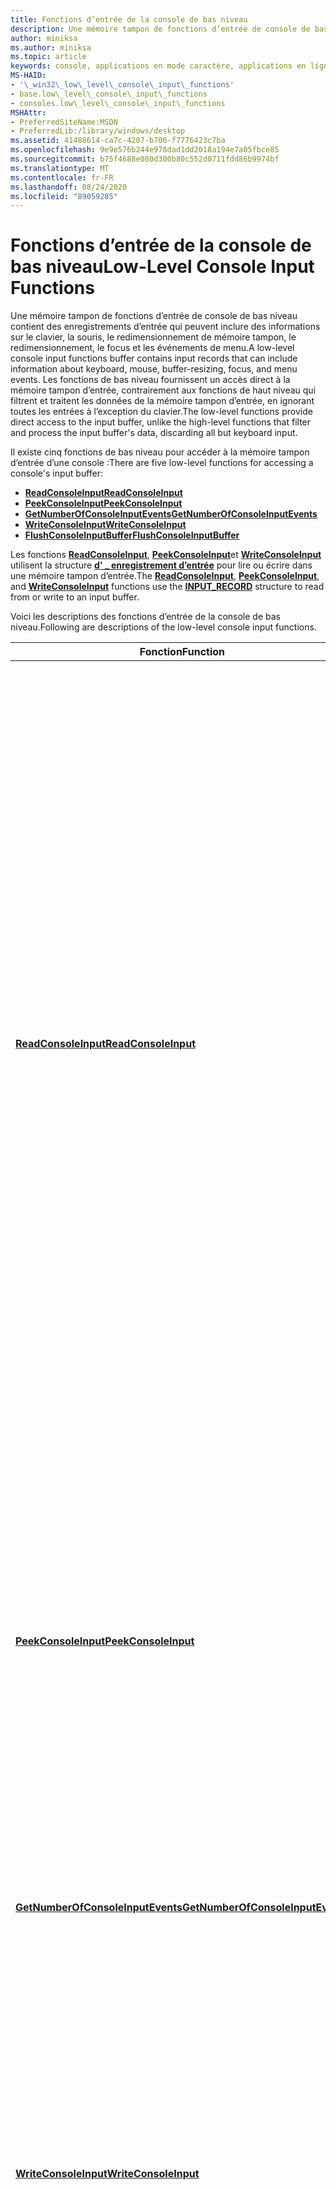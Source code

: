 ```yaml
---
title: Fonctions d’entrée de la console de bas niveau
description: Une mémoire tampon de fonctions d’entrée de console de bas niveau contient des enregistrements d’entrée qui peuvent inclure des informations sur le clavier, la souris, le redimensionnement de mémoire tampon, le redimensionnement, le focus et les événements de menu.
author: miniksa
ms.author: miniksa
ms.topic: article
keywords: console, applications en mode caractère, applications en ligne de commande, applications Terminal Server, API de console
MS-HAID:
- '\_win32\_low\_level\_console\_input\_functions'
- base.low\_level\_console\_input\_functions
- consoles.low\_level\_console\_input\_functions
MSHAttr:
- PreferredSiteName:MSDN
- PreferredLib:/library/windows/desktop
ms.assetid: 41488614-ca7c-4207-b706-f7776423c7ba
ms.openlocfilehash: 9e9e576b244e978dad1dd2018a194e7a05fbce85
ms.sourcegitcommit: b75f4688e080d300b80c552d0711fdd86b9974bf
ms.translationtype: MT
ms.contentlocale: fr-FR
ms.lasthandoff: 08/24/2020
ms.locfileid: "89059285"
---
```

# <a name="low-level-console-input-functions"></a><span data-ttu-id="b9d25-104">Fonctions d’entrée de la console de bas niveau</span><span class="sxs-lookup"><span data-stu-id="b9d25-104">Low-Level Console Input Functions</span></span>


<span data-ttu-id="b9d25-105">Une mémoire tampon de fonctions d’entrée de console de bas niveau contient des enregistrements d’entrée qui peuvent inclure des informations sur le clavier, la souris, le redimensionnement de mémoire tampon, le redimensionnement, le focus et les événements de menu.</span><span class="sxs-lookup"><span data-stu-id="b9d25-105">A low-level console input functions buffer contains input records that can include information about keyboard, mouse, buffer-resizing, focus, and menu events.</span></span> <span data-ttu-id="b9d25-106">Les fonctions de bas niveau fournissent un accès direct à la mémoire tampon d’entrée, contrairement aux fonctions de haut niveau qui filtrent et traitent les données de la mémoire tampon d’entrée, en ignorant toutes les entrées à l’exception du clavier.</span><span class="sxs-lookup"><span data-stu-id="b9d25-106">The low-level functions provide direct access to the input buffer, unlike the high-level functions that filter and process the input buffer's data, discarding all but keyboard input.</span></span>

<span data-ttu-id="b9d25-107">Il existe cinq fonctions de bas niveau pour accéder à la mémoire tampon d’entrée d’une console :</span><span class="sxs-lookup"><span data-stu-id="b9d25-107">There are five low-level functions for accessing a console's input buffer:</span></span>

- [<span data-ttu-id="b9d25-108">**ReadConsoleInput**</span><span class="sxs-lookup"><span data-stu-id="b9d25-108">**ReadConsoleInput**</span></span>](readconsoleinput.md)
- [<span data-ttu-id="b9d25-109">**PeekConsoleInput**</span><span class="sxs-lookup"><span data-stu-id="b9d25-109">**PeekConsoleInput**</span></span>](peekconsoleinput.md)
- [<span data-ttu-id="b9d25-110">**GetNumberOfConsoleInputEvents**</span><span class="sxs-lookup"><span data-stu-id="b9d25-110">**GetNumberOfConsoleInputEvents**</span></span>](getnumberofconsoleinputevents.md)
- [<span data-ttu-id="b9d25-111">**WriteConsoleInput**</span><span class="sxs-lookup"><span data-stu-id="b9d25-111">**WriteConsoleInput**</span></span>](writeconsoleinput.md)
- [<span data-ttu-id="b9d25-112">**FlushConsoleInputBuffer**</span><span class="sxs-lookup"><span data-stu-id="b9d25-112">**FlushConsoleInputBuffer**</span></span>](flushconsoleinputbuffer.md)

<span data-ttu-id="b9d25-113">Les fonctions [**ReadConsoleInput**](readconsoleinput.md), [**PeekConsoleInput**](peekconsoleinput.md)et [**WriteConsoleInput**](writeconsoleinput.md) utilisent la structure [**d' \_ enregistrement d’entrée**](input-record-str.md) pour lire ou écrire dans une mémoire tampon d’entrée.</span><span class="sxs-lookup"><span data-stu-id="b9d25-113">The [**ReadConsoleInput**](readconsoleinput.md), [**PeekConsoleInput**](peekconsoleinput.md), and [**WriteConsoleInput**](writeconsoleinput.md) functions use the [**INPUT\_RECORD**](input-record-str.md) structure to read from or write to an input buffer.</span></span>

<span data-ttu-id="b9d25-114">Voici les descriptions des fonctions d’entrée de la console de bas niveau.</span><span class="sxs-lookup"><span data-stu-id="b9d25-114">Following are descriptions of the low-level console input functions.</span></span>


| <span data-ttu-id="b9d25-115">Fonction</span><span class="sxs-lookup"><span data-stu-id="b9d25-115">Function</span></span>                                                               | <span data-ttu-id="b9d25-116">Description</span><span class="sxs-lookup"><span data-stu-id="b9d25-116">Description</span></span>                                                                                                                                                                                                                                                                                                                                                                                                                                                                                                                                                                                                |
|------------------------------------------------------------------------|------------------------------------------------------------------------------------------------------------------------------------------------------------------------------------------------------------------------------------------------------------------------------------------------------------------------------------------------------------------------------------------------------------------------------------------------------------------------------------------------------------------------------------------------------------------------------------------------------------|
| [<span data-ttu-id="b9d25-117">**ReadConsoleInput**</span><span class="sxs-lookup"><span data-stu-id="b9d25-117">**ReadConsoleInput**</span></span>](readconsoleinput.md)                           | <span data-ttu-id="b9d25-118">Lit et supprime les enregistrements d’entrée d’une mémoire tampon d’entrée.</span><span class="sxs-lookup"><span data-stu-id="b9d25-118">Reads and removes input records from an input buffer.</span></span> <span data-ttu-id="b9d25-119">La fonction ne retourne pas de valeur tant qu’au moins un enregistrement n’est pas disponible pour être lu.</span><span class="sxs-lookup"><span data-stu-id="b9d25-119">The function does not return until at least one record is available to be read.</span></span> <span data-ttu-id="b9d25-120">Tous les enregistrements disponibles sont ensuite transférés vers la mémoire tampon du processus appelant jusqu’à ce qu’aucun autre enregistrement soit disponible ou que le nombre spécifié d’enregistrements ait été lu.</span><span class="sxs-lookup"><span data-stu-id="b9d25-120">Then all available records are transferred to the buffer of the calling process until either no more records are available or the specified number of records has been read.</span></span> <span data-ttu-id="b9d25-121">Les enregistrements non lus restent dans la mémoire tampon d’entrée pour l’opération de lecture suivante.</span><span class="sxs-lookup"><span data-stu-id="b9d25-121">Unread records remain in the input buffer for the next read operation.</span></span> <span data-ttu-id="b9d25-122">La fonction indique le nombre total d’enregistrements qui ont été lus.</span><span class="sxs-lookup"><span data-stu-id="b9d25-122">The function reports the total number of records that have been read.</span></span> <span data-ttu-id="b9d25-123">Pour obtenir un exemple qui utilise [**ReadConsoleInput**](readconsoleinput.md), consultez [lecture des événements de mémoire tampon d’entrée](reading-input-buffer-events.md).</span><span class="sxs-lookup"><span data-stu-id="b9d25-123">For an example that uses [**ReadConsoleInput**](readconsoleinput.md), see [Reading Input Buffer Events](reading-input-buffer-events.md).</span></span> |
| [<span data-ttu-id="b9d25-124">**PeekConsoleInput**</span><span class="sxs-lookup"><span data-stu-id="b9d25-124">**PeekConsoleInput**</span></span>](peekconsoleinput.md)                           | <span data-ttu-id="b9d25-125">Lectures sans supprimer les enregistrements d’entrée en attente dans une mémoire tampon d’entrée.</span><span class="sxs-lookup"><span data-stu-id="b9d25-125">Reads without removing the pending input records in an input buffer.</span></span> <span data-ttu-id="b9d25-126">Tous les enregistrements disponibles jusqu’au nombre spécifié sont copiés dans la mémoire tampon du processus appelant.</span><span class="sxs-lookup"><span data-stu-id="b9d25-126">All available records up to the specified number are copied into the buffer of the calling process.</span></span> <span data-ttu-id="b9d25-127">Si aucun enregistrement n’est disponible, la fonction est immédiatement retournée.</span><span class="sxs-lookup"><span data-stu-id="b9d25-127">If no records are available, the function returns immediately.</span></span> <span data-ttu-id="b9d25-128">La fonction indique le nombre total d’enregistrements qui ont été lus.</span><span class="sxs-lookup"><span data-stu-id="b9d25-128">The function reports the total number of records that have been read.</span></span>                                                                                                                                                                                                                                                                                              |
| [<span data-ttu-id="b9d25-129">**GetNumberOfConsoleInputEvents**</span><span class="sxs-lookup"><span data-stu-id="b9d25-129">**GetNumberOfConsoleInputEvents**</span></span>](getnumberofconsoleinputevents.md) | <span data-ttu-id="b9d25-130">Détermine le nombre d’enregistrements d’entrée non lus dans une mémoire tampon d’entrée.</span><span class="sxs-lookup"><span data-stu-id="b9d25-130">Determines the number of unread input records in an input buffer.</span></span>                                                                                                                                                                                                                                                                                                                                                                                                                                                                                                                                          |
| [<span data-ttu-id="b9d25-131">**WriteConsoleInput**</span><span class="sxs-lookup"><span data-stu-id="b9d25-131">**WriteConsoleInput**</span></span>](writeconsoleinput.md)                         | <span data-ttu-id="b9d25-132">Place les enregistrements d’entrée dans la mémoire tampon d’entrée derrière les enregistrements en attente dans la mémoire tampon.</span><span class="sxs-lookup"><span data-stu-id="b9d25-132">Places input records into the input buffer behind any pending records in the buffer.</span></span> <span data-ttu-id="b9d25-133">Le tampon d’entrée augmente de manière dynamique, si nécessaire, pour conserver autant d’enregistrements que le nombre écrit.</span><span class="sxs-lookup"><span data-stu-id="b9d25-133">The input buffer grows dynamically, if necessary, to hold as many records as are written.</span></span> <span data-ttu-id="b9d25-134">Pour utiliser cette fonction, le handle de mémoire tampon d’entrée spécifié doit disposer du \_ droit d’accès en lecture générique.</span><span class="sxs-lookup"><span data-stu-id="b9d25-134">To use this function, the specified input buffer handle must have the GENERIC\_READ access right.</span></span>                                                                                                                                                                                                                                                                                                                           |
| [<span data-ttu-id="b9d25-135">**FlushConsoleInputBuffer**</span><span class="sxs-lookup"><span data-stu-id="b9d25-135">**FlushConsoleInputBuffer**</span></span>](flushconsoleinputbuffer.md)             | <span data-ttu-id="b9d25-136">Ignore tous les événements non lus dans la mémoire tampon d’entrée.</span><span class="sxs-lookup"><span data-stu-id="b9d25-136">Discards all unread events in the input buffer.</span></span> <span data-ttu-id="b9d25-137">Pour utiliser cette fonction, le handle de mémoire tampon d’entrée spécifié doit disposer du \_ droit d’accès en lecture générique.</span><span class="sxs-lookup"><span data-stu-id="b9d25-137">To use this function, the specified input buffer handle must have the GENERIC\_READ access right.</span></span>                                                                                                                                                                                                                                                                                                                                                                                                                                                          |




<span data-ttu-id="b9d25-138">Un thread du processus d’une application peut effectuer une opération d’attente pour attendre que l’entrée soit disponible dans une mémoire tampon d’entrée.</span><span class="sxs-lookup"><span data-stu-id="b9d25-138">A thread of an application's process can perform a wait operation to wait for input to be available in an input buffer.</span></span> <span data-ttu-id="b9d25-139">Pour initier une opération d’attente, spécifiez un handle vers la mémoire tampon d’entrée dans un appel à l’une des [fonctions d’attente](https://msdn.microsoft.com/library/windows/desktop/ms687069).</span><span class="sxs-lookup"><span data-stu-id="b9d25-139">To initiate a wait operation, specify a handle to the input buffer in a call to any of the [wait functions](https://msdn.microsoft.com/library/windows/desktop/ms687069).</span></span> <span data-ttu-id="b9d25-140">Ces fonctions peuvent retourner lorsque l’état d’un ou plusieurs objets est signalé.</span><span class="sxs-lookup"><span data-stu-id="b9d25-140">These functions can return when the state of one or more objects is signaled.</span></span> <span data-ttu-id="b9d25-141">L’état d’un descripteur d’entrée de la console devient signalé lorsqu’il y a des enregistrements non lus dans sa mémoire tampon d’entrée.</span><span class="sxs-lookup"><span data-stu-id="b9d25-141">The state of a console input handle becomes signaled when there are unread records in its input buffer.</span></span> <span data-ttu-id="b9d25-142">L’État est réinitialisé à l’état non signalé lorsque la mémoire tampon d’entrée est vide.</span><span class="sxs-lookup"><span data-stu-id="b9d25-142">The state is reset to nonsignaled when the input buffer becomes empty.</span></span> <span data-ttu-id="b9d25-143">Si aucune entrée n’est disponible, le thread appelant passe à un état d’attente efficace, ce qui consomme très peu de temps processeur en attendant que les conditions de l’opération d’attente soient satisfaites.</span><span class="sxs-lookup"><span data-stu-id="b9d25-143">If there is no input available, the calling thread enters an efficient wait state, consuming very little processor time while waiting for the conditions of the wait operation to be satisfied.</span></span>








